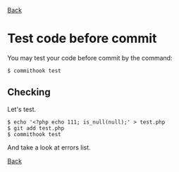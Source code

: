 [Back](../README.md)

# Test code before commit
You may test your code before commit by the command:
```
$ commithook test
```

## Checking
Let's test.
```
$ echo '<?php echo 111; is_null(null);' > test.php
$ git add test.php
$ commithook test
```
And take a look at errors list.

[Back](../README.md)
